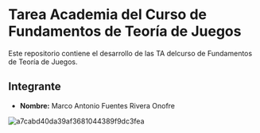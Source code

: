 # Tarea Academia del Curso de Fundamentos de Teoría de Juegos

Este repositorio contiene el desarrollo de las TA delcurso de Fundamentos de Teoría de Juegos.

## Integrante

- **Nombre:** Marco Antonio Fuentes Rivera Onofre

![a7cabd40da39af3681044389f9dc3fea](https://github.com/marck0820001/TeoriaDeJuegos/assets/84866607/3b9ba55f-8706-40d5-bfb4-9750e222064d)
